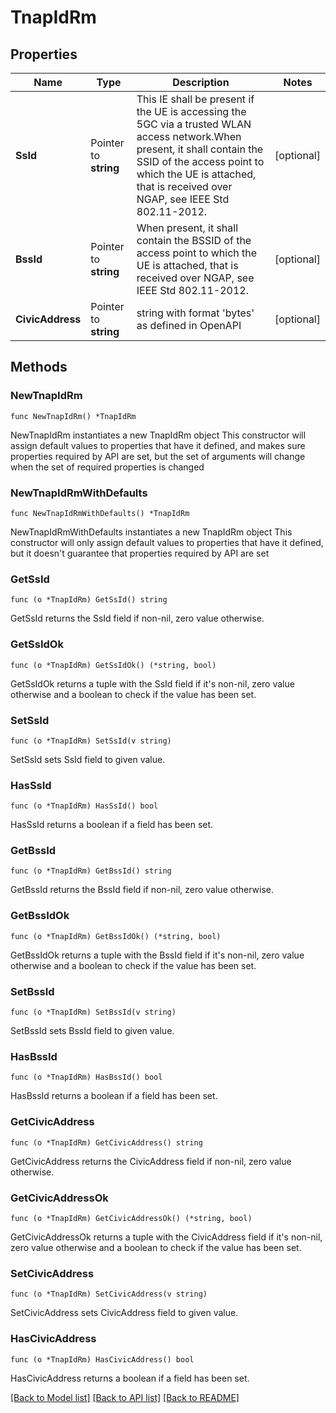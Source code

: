 # TnapIdRm

## Properties

Name | Type | Description | Notes
------------ | ------------- | ------------- | -------------
**SsId** | Pointer to **string** | This IE shall be present if the UE is accessing the 5GC via a trusted WLAN access network.When present, it shall contain the SSID of the access point to which the UE is attached, that is received over NGAP,  see IEEE Std 802.11-2012.   | [optional] 
**BssId** | Pointer to **string** | When present, it shall contain the BSSID of the access point to which the UE is attached, that is received over NGAP, see IEEE Std 802.11-2012.   | [optional] 
**CivicAddress** | Pointer to **string** | string with format &#39;bytes&#39; as defined in OpenAPI | [optional] 

## Methods

### NewTnapIdRm

`func NewTnapIdRm() *TnapIdRm`

NewTnapIdRm instantiates a new TnapIdRm object
This constructor will assign default values to properties that have it defined,
and makes sure properties required by API are set, but the set of arguments
will change when the set of required properties is changed

### NewTnapIdRmWithDefaults

`func NewTnapIdRmWithDefaults() *TnapIdRm`

NewTnapIdRmWithDefaults instantiates a new TnapIdRm object
This constructor will only assign default values to properties that have it defined,
but it doesn't guarantee that properties required by API are set

### GetSsId

`func (o *TnapIdRm) GetSsId() string`

GetSsId returns the SsId field if non-nil, zero value otherwise.

### GetSsIdOk

`func (o *TnapIdRm) GetSsIdOk() (*string, bool)`

GetSsIdOk returns a tuple with the SsId field if it's non-nil, zero value otherwise
and a boolean to check if the value has been set.

### SetSsId

`func (o *TnapIdRm) SetSsId(v string)`

SetSsId sets SsId field to given value.

### HasSsId

`func (o *TnapIdRm) HasSsId() bool`

HasSsId returns a boolean if a field has been set.

### GetBssId

`func (o *TnapIdRm) GetBssId() string`

GetBssId returns the BssId field if non-nil, zero value otherwise.

### GetBssIdOk

`func (o *TnapIdRm) GetBssIdOk() (*string, bool)`

GetBssIdOk returns a tuple with the BssId field if it's non-nil, zero value otherwise
and a boolean to check if the value has been set.

### SetBssId

`func (o *TnapIdRm) SetBssId(v string)`

SetBssId sets BssId field to given value.

### HasBssId

`func (o *TnapIdRm) HasBssId() bool`

HasBssId returns a boolean if a field has been set.

### GetCivicAddress

`func (o *TnapIdRm) GetCivicAddress() string`

GetCivicAddress returns the CivicAddress field if non-nil, zero value otherwise.

### GetCivicAddressOk

`func (o *TnapIdRm) GetCivicAddressOk() (*string, bool)`

GetCivicAddressOk returns a tuple with the CivicAddress field if it's non-nil, zero value otherwise
and a boolean to check if the value has been set.

### SetCivicAddress

`func (o *TnapIdRm) SetCivicAddress(v string)`

SetCivicAddress sets CivicAddress field to given value.

### HasCivicAddress

`func (o *TnapIdRm) HasCivicAddress() bool`

HasCivicAddress returns a boolean if a field has been set.


[[Back to Model list]](../README.md#documentation-for-models) [[Back to API list]](../README.md#documentation-for-api-endpoints) [[Back to README]](../README.md)


